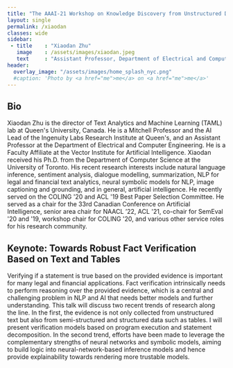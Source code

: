 ```yaml
---
title: "The AAAI-21 Workshop on Knowledge Discovery from Unstructured Data in Financial Services"
layout: single
permalink: /xiaodan
classes: wide
sidebar:
 - title    : "Xiaodan Zhu"
   image    : /assets/images/xiaodan.jpeg
   text     : "Assistant Professor, Department of Electrical and Computer Engineering, Queen's University"
header:
  overlay_image: "/assets/images/home_splash_nyc.png"
  #caption: 'Photo by <a href="me">me</a> on <a href="me">me</a>'
---
```

<h2>Bio</h2>

Xiaodan Zhu is the director of Text Analytics and Machine Learning (TAML) lab at Queen's University, Canada. He is a Mitchell Professor and the AI Lead of the Ingenuity Labs Research Institute at Queen's, and an Assistant Professor at the Department of Electrical and Computer Engineering. He is a Faculty Affiliate at the Vector Institute for Artificial Intelligence. Xiaodan received his Ph.D. from the Department of Computer Science at the University of Toronto. His recent research interests include natural language inference, sentiment analysis, dialogue modelling, summarization, NLP for legal and financial text analytics, neural symbolic models for NLP, image captioning and grounding, and in general, artificial intelligence. He recently served on the COLING '20 and ACL '19 Best Paper Selection Committee. He served as a chair for the 33rd Canadian Conference on Artificial Intelligence, senior area chair for NAACL ’22, ACL '21, co-chair for SemEval '20 and '19, workshop chair for COLING '20, and various other service roles for his research community. 



<h2 id="keynote">Keynote: Towards Robust Fact Verification Based on Text and Tables </h2>

Verifying if a statement is true based on the provided evidence is important for many legal and financial applications. Fact verification intrinsically needs to perform reasoning over the provided evidence, which is a central and challenging problem in NLP and AI that needs better models and further understanding. This talk will discuss two recent trends of research along the line. In the first, the evidence is not only collected from unstructured text but also from semi-structured and structured data such as tables. I will present verification models based on program execution and statement decomposition. In the second trend, efforts have been made to leverage the complementary strengths of neural networks and symbolic models, aiming to build logic into neural-network-based inference models and hence provide explainability towards rendering more trustable models. 